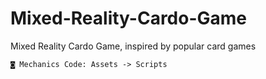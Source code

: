 # Mixed-Reality-Cardo-Game
Mixed Reality Cardo Game, inspired by popular card games

	◙ Mechanics Code: Assets -> Scripts
